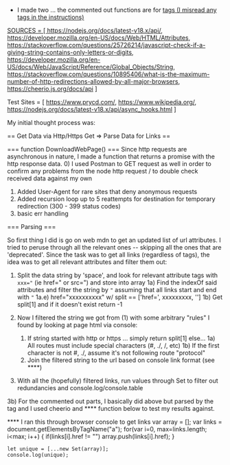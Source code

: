 * I made two ... the commented out functions are for <a href> tags (I misread any tags in the instructions)

SOURCES = [
    https://nodejs.org/docs/latest-v18.x/api/,
    https://developer.mozilla.org/en-US/docs/Web/HTML/Attributes,
    https://stackoverflow.com/questions/25726214/javascript-check-if-a-giving-string-contains-only-letters-or-digits,
    https://developer.mozilla.org/en-US/docs/Web/JavaScript/Reference/Global_Objects/String,
    https://stackoverflow.com/questions/10895406/what-is-the-maximum-number-of-http-redirections-allowed-by-all-major-browsers,
    https://cheerio.js.org/docs/api
]

Test Sites = [
    https://www.prycd.com/,
    https://www.wikipedia.org/,
    https://nodejs.org/docs/latest-v18.x/api/async_hooks.html
]

My initial thought process was:

== Get Data via Http/Https Get => Parse Data for Links ==

=== function DownloadWebPage() ===
Since http requests are asynchronous in nature, I made a function that returns a promise with the http response data.
0) I used Postman to GET request as well in order to confirm any problems from the node http request / to double check received data against my own
1) Added User-Agent for rare sites that deny anonymous requests
2) Added recursion loop up to 5 reattempts for destination for temporary redirection (300 - 399 status codes) 
3) basic err handling

=== Parsing ===

So first thing I did is go on web mdn to get an updated list of url attributes. I tried to peruse through all the relevant ones -- skipping
all the ones that are 'deprecated'. Since the task was to get all links (regardless of tags), the idea was to get all relevant attributes and filter them out:
1) Split the data string by 'space', and look for relevant attribute tags with `xxx="` (ie href=" or src=") and store into array
    1a) Find the indexOf said attributes and filter the string by `"` assuming that all links start and end with `"`
        1a.e) href="xxxxxxxxxx" w/ split == ['href=', xxxxxxxxx, '']
    1b) Get split[1] and if it doesn't exist return -1

2) Now I filtered the string we got from (1) with some arbitrary "rules" I found by looking at page html via console:
    1) If string started with http or https ... simply return split[1] else...
        1a) All routes must include special characters (#, ./, /, etc)
        1b) If the first character is not #, ./, assume it's not following route "protocol"
    2) Join the filtered string to the url based on console link format (see ****)

3) With all the (hopefully) filtered links, run values through Set to filter out redundancies
    and console.log/console.table


3b) For the commented out parts, I basically did above but parsed by the <a> tag and I used 
    cheerio and **** function below to test my results against. 

**** I ran this through browser console to get links
    var array = [];
    var links = document.getElementsByTagName("a");
    for(var i=0, max=links.length; i<max; i++) {
        if(links[i].href != "") array.push(links[i].href);
    }

    let unique = [...new Set(array)];
    console.log(unique);
